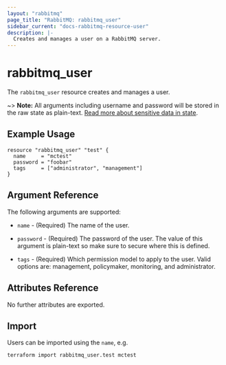 ```yaml
---
layout: "rabbitmq"
page_title: "RabbitMQ: rabbitmq_user"
sidebar_current: "docs-rabbitmq-resource-user"
description: |-
  Creates and manages a user on a RabbitMQ server.
---
```


# rabbitmq\_user

The ``rabbitmq_user`` resource creates and manages a user.

~> **Note:** All arguments including username and password will be stored in the raw state as plain-text.
[Read more about sensitive data in state](/docs/state/sensitive-data.html).

## Example Usage

```hcl
resource "rabbitmq_user" "test" {
  name     = "mctest"
  password = "foobar"
  tags     = ["administrator", "management"]
}
```

## Argument Reference

The following arguments are supported:

* `name` - (Required) The name of the user.

* `password` - (Required) The password of the user. The value of this argument
  is plain-text so make sure to secure where this is defined.

* `tags` - (Required) Which permission model to apply to the user. Valid
  options are: management, policymaker, monitoring, and administrator.

## Attributes Reference

No further attributes are exported.

## Import

Users can be imported using the `name`, e.g.

```
terraform import rabbitmq_user.test mctest
```
